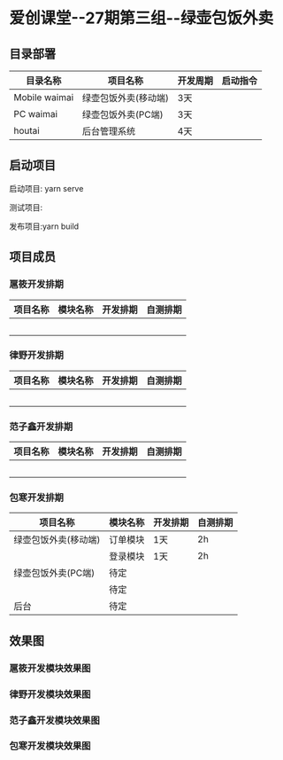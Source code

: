 # 爱创课堂--27期第三组--绿壶包饭外卖


## 目录部署

| 目录名称      | 项目名称             | 开发周期 | 启动指令 |
| ------------- | -------------------- | -------- | -------- |
| Mobile waimai | 绿壶包饭外卖(移动端) | 3天      |          |
| PC waimai     | 绿壶包饭外卖(PC端)   | 3天      |          |
| houtai        | 后台管理系统         | 4天      |          |

## 启动项目

启动项目: yarn serve

测试项目:

发布项目:yarn build

## 项目成员

### 扈筱开发排期

| 项目名称 | 模块名称 | 开发排期 | 自测排期 |
| -------- | -------- | -------- | -------- |
|          |          |          |          |
|          |          |          |          |
|          |          |          |          |
|          |          |          |          |
|          |          |          |          |

### 律野开发排期

| 项目名称 | 模块名称 | 开发排期 | 自测排期 |
| -------- | -------- | -------- | -------- |
|          |          |          |          |
|          |          |          |          |
|          |          |          |          |
|          |          |          |          |
|          |          |          |          |

### 范子鑫开发排期

| 项目名称 | 模块名称 | 开发排期 | 自测排期 |
| -------- | -------- | -------- | -------- |
|          |          |          |          |
|          |          |          |          |
|          |          |          |          |
|          |          |          |          |
|          |          |          |          |

### 包寒开发排期

| 项目名称             | 模块名称 | 开发排期 | 自测排期 |
| -------------------- | -------- | -------- | -------- |
| 绿壶包饭外卖(移动端) | 订单模块 | 1天      | 2h       |
|                      | 登录模块 | 1天      | 2h       |
| 绿壶包饭外卖(PC端)   | 待定     |          |          |
|                      | 待定     |          |          |
| 后台                 | 待定     |          |          |

## 效果图

### 扈筱开发模块效果图

### 律野开发模块效果图

### 范子鑫开发模块效果图

### 包寒开发模块效果图






